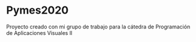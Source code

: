 # Pymes2020
Proyecto creado con mi grupo de trabajo para la cátedra de Programación de Aplicaciones Visuales II
